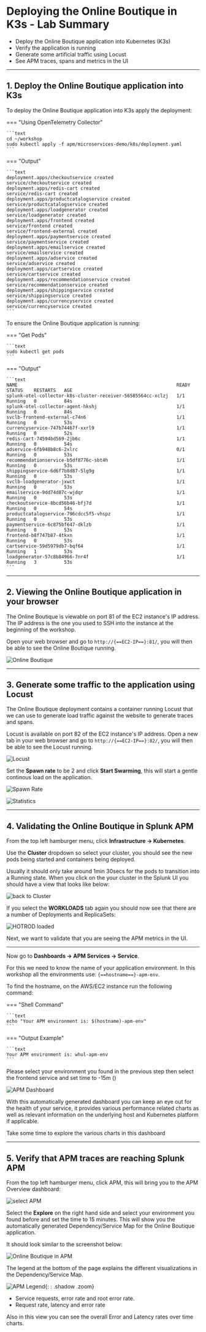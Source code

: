 # Deploying the Online Boutique in K3s - Lab Summary

* Deploy the Online Boutique application into Kubernetes (K3s)
* Verify the application is running
* Generate some artificial traffic using Locust
* See APM traces, spans and metrics in the UI

---

## 1. Deploy the Online Boutique application into K3s

To deploy the Online Boutique application into K3s apply the deployment:
  
=== "Using OpenTelemetry Collector"

    ```text
    cd ~/workshop
    sudo kubectl apply -f apm/microservices-demo/k8s/deployment.yaml 
    ```

=== "Output"

    ```text
    deployment.apps/checkoutservice created
    service/checkoutservice created
    deployment.apps/redis-cart created
    service/redis-cart created
    deployment.apps/productcatalogservice created
    service/productcatalogservice created
    deployment.apps/loadgenerator created
    service/loadgenerator created
    deployment.apps/frontend created
    service/frontend created
    service/frontend-external created
    deployment.apps/paymentservice created
    service/paymentservice created
    deployment.apps/emailservice created
    service/emailservice created
    deployment.apps/adservice created
    service/adservice created
    deployment.apps/cartservice created
    service/cartservice created
    deployment.apps/recommendationservice created
    service/recommendationservice created
    deployment.apps/shippingservice created
    service/shippingservice created
    deployment.apps/currencyservice created
    service/currencyservice created
    ```

To ensure the Online Boutique application is running:

=== "Get Pods"

    ```text
    sudo kubectl get pods
    ```

=== "Output"

    ```text
    NAME                                                          READY   STATUS    RESTARTS   AGE
    splunk-otel-collector-k8s-cluster-receiver-56585564cc-xclzj   1/1     Running   0          84s
    splunk-otel-collector-agent-hkshj                             1/1     Running   0          84s
    svclb-frontend-external-c74n6                                 1/1     Running   0          53s
    currencyservice-747b74467f-xxrl9                              1/1     Running   0          52s
    redis-cart-74594bd569-2jb6c                                   1/1     Running   0          54s
    adservice-6fb948b8c6-2xlrc                                    0/1     Running   0          53s
    recommendationservice-b5df8776c-sbt4h                         1/1     Running   0          53s
    shippingservice-6d6f7b8d87-5lg9g                              1/1     Running   0          53s
    svclb-loadgenerator-jxwct                                     1/1     Running   0          53s
    emailservice-9dd74d87c-wjdqr                                  1/1     Running   0          53s
    checkoutservice-8bcd56b46-bfj7d                               1/1     Running   0          54s
    productcatalogservice-796cdcc5f5-vhspz                        1/1     Running   0          53s
    paymentservice-6c875bf647-dklzb                               1/1     Running   0          53s
    frontend-b8f747b87-4tkxn                                      1/1     Running   0          53s
    cartservice-59d5979db7-bqf64                                  1/1     Running   1          53s
    loadgenerator-57c8b84966-7nr4f                                1/1     Running   3          53s
    ```

---

## 2. Viewing the Online Boutique application in your browser

The Online Boutique is viewable on port 81 of the EC2 instance's IP address. The IP address is the one you used to SSH into the instance at the beginning of the workshop.

Open your web browser and go to `http://{==EC2-IP==}:81/`, you will then be able to see the Online Boutique running.

![Online Boutique](../images/apm/online-boutique.png)

---

## 3. Generate some traffic to the application using Locust

The Online Boutique deployment contains a container running Locust that we can use to generate load traffic against the website to generate traces and spans.

Locust is available on port 82 of the EC2 instance's IP address. Open a new tab in your web browser and go to `http://{==EC2-IP==}:82/`, you will then be able to see the Locust running.

![Locust](../images/apm/locust.png)

Set the **Spawn rate** to be 2 and click **Start Swarming**, this will start a gentle continous load on the application.

![Spawn Rate](../images/apm/spawn-rate.png)

![Statistics](../images/apm/statistics.png)

---

## 4. Validating the Online Boutique in Splunk APM

From the top left hamburger menu, click **Infrastructure → Kubernetes**.

Use the **Cluster** dropdown so select your cluster, you should see the new pods being started and containers being deployed.

Usually it should only take around 1min 30secs for the pods to transition into a Running state. When you click on the your cluster in the Splunk UI you should have a view that looks like below:

![back to Cluster](../images/apm/online-boutique-k8s.png)

If you select the **WORKLOADS** tab again you should now see that there are a number of Deployments and ReplicaSets:

![HOTROD loaded](../images/apm/online-boutique-workload.png)

Next, we want to validate that you are seeing the APM metrics in the UI.

---

Now go to **Dashboards → APM Services → Service**.

For this we need to know the name of your application environment. In this workshop all the environments use: `{==hostname==}-apm-env`.

To find the hostname, on the AWS/EC2 instance run the following command:

=== "Shell Command"

    ```text
    echo "Your APM environment is: $(hostname)-apm-env"
    ```

=== "Output Example"

    ```text
    Your APM environment is: whul-apm-env
    ```

Please select your environment you found in the previous step then select the frontend service and set time to -15m ()

![APM Dashboard](../images/apm/online-boutique-service-dashboard.png)

With this automatically generated dashboard you can keep an eye out for the health of your service, it provides various performance related charts as well as relevant information on the underlying host and Kubernetes platform if applicable.

Take some time to explore the various charts in this dashboard

---

## 5. Verify that APM traces are reaching Splunk APM

From the top left hamburger menu, click APM, this will bring you to the APM Overview dashboard:

![select APM](../images/apm/online-boutique-apm.png)

Select the **Explore** on the right hand side and select your environment you found before and set the time to 15 minutes. This will show you the automatically generated Dependency/Service Map for the Online Boutique application.

It should look similar to the screenshot below:

![Online Boutique in APM](../images/apm/online-boutique-map.png)

The legend at the bottom of the page explains the different visualizations in the Dependency/Service Map.

![APM Legend](../images/apm/apm-legend.png){: : .shadow .zoom}

* Service requests, error rate and root error rate.
* Request rate, latency and error rate

Also in this view you can see the overall Error and Latency rates over time charts.
